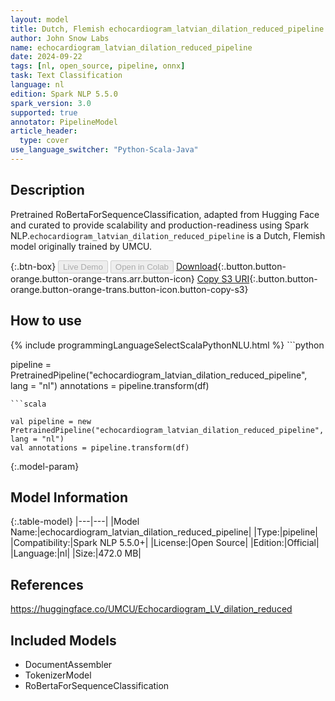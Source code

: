 ```yaml
---
layout: model
title: Dutch, Flemish echocardiogram_latvian_dilation_reduced_pipeline pipeline RoBertaForSequenceClassification from UMCU
author: John Snow Labs
name: echocardiogram_latvian_dilation_reduced_pipeline
date: 2024-09-22
tags: [nl, open_source, pipeline, onnx]
task: Text Classification
language: nl
edition: Spark NLP 5.5.0
spark_version: 3.0
supported: true
annotator: PipelineModel
article_header:
  type: cover
use_language_switcher: "Python-Scala-Java"
---
```


## Description

Pretrained RoBertaForSequenceClassification, adapted from Hugging Face and curated to provide scalability and production-readiness using Spark NLP.`echocardiogram_latvian_dilation_reduced_pipeline` is a Dutch, Flemish model originally trained by UMCU.

{:.btn-box}
<button class="button button-orange" disabled>Live Demo</button>
<button class="button button-orange" disabled>Open in Colab</button>
[Download](https://s3.amazonaws.com/auxdata.johnsnowlabs.com/public/models/echocardiogram_latvian_dilation_reduced_pipeline_nl_5.5.0_3.0_1727017617462.zip){:.button.button-orange.button-orange-trans.arr.button-icon}
[Copy S3 URI](s3://auxdata.johnsnowlabs.com/public/models/echocardiogram_latvian_dilation_reduced_pipeline_nl_5.5.0_3.0_1727017617462.zip){:.button.button-orange.button-orange-trans.button-icon.button-copy-s3}

## How to use



<div class="tabs-box" markdown="1">
{% include programmingLanguageSelectScalaPythonNLU.html %}
```python

pipeline = PretrainedPipeline("echocardiogram_latvian_dilation_reduced_pipeline", lang = "nl")
annotations =  pipeline.transform(df)   

```
```scala

val pipeline = new PretrainedPipeline("echocardiogram_latvian_dilation_reduced_pipeline", lang = "nl")
val annotations = pipeline.transform(df)

```
</div>

{:.model-param}
## Model Information

{:.table-model}
|---|---|
|Model Name:|echocardiogram_latvian_dilation_reduced_pipeline|
|Type:|pipeline|
|Compatibility:|Spark NLP 5.5.0+|
|License:|Open Source|
|Edition:|Official|
|Language:|nl|
|Size:|472.0 MB|

## References

https://huggingface.co/UMCU/Echocardiogram_LV_dilation_reduced

## Included Models

- DocumentAssembler
- TokenizerModel
- RoBertaForSequenceClassification